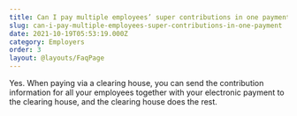 ```yaml
---
title: Can I pay multiple employees’ super contributions in one payment?
slug: can-i-pay-multiple-employees-super-contributions-in-one-payment
date: 2021-10-19T05:53:19.000Z
category: Employers
order: 3
layout: @layouts/FaqPage
---
```


Yes. When paying via a clearing house, you can send the contribution information for all your employees together with your electronic payment to the clearing house, and the clearing house does the rest.
